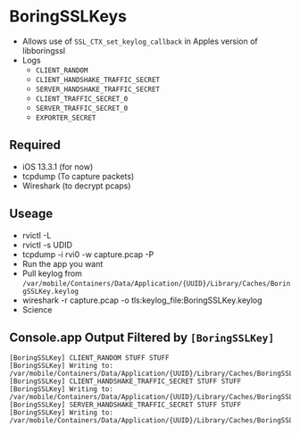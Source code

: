 # BoringSSLKeys
- Allows use of `SSL_CTX_set_keylog_callback` in Apples version of libboringssl
- Logs
    - `CLIENT_RANDOM` 
    - `CLIENT_HANDSHAKE_TRAFFIC_SECRET` 
    - `SERVER_HANDSHAKE_TRAFFIC_SECRET` 
    - `CLIENT_TRAFFIC_SECRET_0` 
    - `SERVER_TRAFFIC_SECRET_0` 
    - `EXPORTER_SECRET`

Required
----------
- iOS 13.3.1 (for now)
- tcpdump (To capture packets)
- Wireshark (to decrypt pcaps)

Useage
----------
- rvictl -L
- rvictl -s UDID
- tcpdump -i rvi0 -w capture.pcap -P
- Run the app you want
- Pull keylog from `/var/mobile/Containers/Data/Application/{UUID}/Library/Caches/BoringSSLKey.keylog`
- wireshark -r capture.pcap -o tls:keylog_file:BoringSSLKey.keylog
- Science

Console.app Output Filtered by `[BoringSSLKey]`
----------
```
[BoringSSLKey] CLIENT_RANDOM STUFF STUFF
[BoringSSLKey] Writing to: /var/mobile/Containers/Data/Application/{UUID}/Library/Caches/BoringSSLKey.keylog
[BoringSSLKey] CLIENT_HANDSHAKE_TRAFFIC_SECRET STUFF STUFF
[BoringSSLKey] Writing to: /var/mobile/Containers/Data/Application/{UUID}/Library/Caches/BoringSSLKey.keylog
[BoringSSLKey] SERVER_HANDSHAKE_TRAFFIC_SECRET STUFF STUFF
[BoringSSLKey] Writing to: /var/mobile/Containers/Data/Application/{UUID}/Library/Caches/BoringSSLKey.keylog

```
